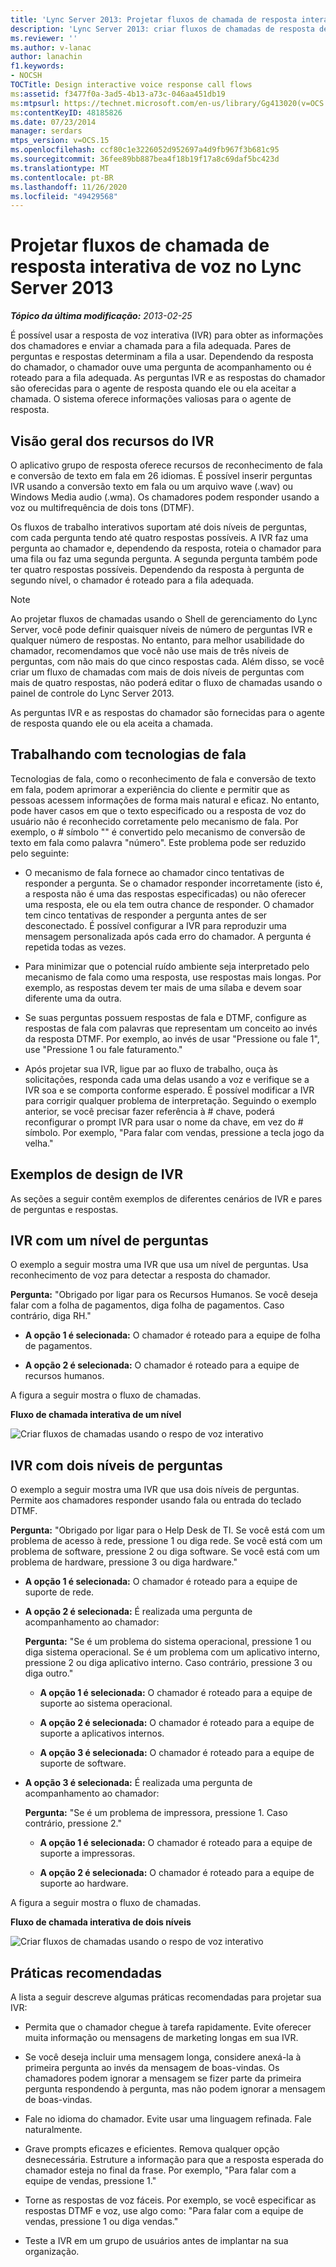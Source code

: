```yaml
---
title: 'Lync Server 2013: Projetar fluxos de chamada de resposta interativa de voz'
description: 'Lync Server 2013: criar fluxos de chamadas de resposta de voz interativa.'
ms.reviewer: ''
ms.author: v-lanac
author: lanachin
f1.keywords:
- NOCSH
TOCTitle: Design interactive voice response call flows
ms:assetid: f3477f0a-3ad5-4b13-a73c-046aa451db19
ms:mtpsurl: https://technet.microsoft.com/en-us/library/Gg413020(v=OCS.15)
ms:contentKeyID: 48185826
ms.date: 07/23/2014
manager: serdars
mtps_version: v=OCS.15
ms.openlocfilehash: ccf80c1e3226052d952697a4d9fb967f3b681c95
ms.sourcegitcommit: 36fee89bb887bea4f18b19f17a8c69daf5bc423d
ms.translationtype: MT
ms.contentlocale: pt-BR
ms.lasthandoff: 11/26/2020
ms.locfileid: "49429568"
---
```

# <a name="design-interactive-voice-response-call-flows-in-lync-server-2013"></a>Projetar fluxos de chamada de resposta interativa de voz no Lync Server 2013

<div data-xmlns="http://www.w3.org/1999/xhtml">

<div class="topic" data-xmlns="http://www.w3.org/1999/xhtml" data-msxsl="urn:schemas-microsoft-com:xslt" data-cs="https://msdn.microsoft.com/">

<div data-asp="https://msdn2.microsoft.com/asp">



</div>

<div id="mainSection">

<div id="mainBody">

<span> </span>

_**Tópico da última modificação:** 2013-02-25_

É possível usar a resposta de voz interativa (IVR) para obter as informações dos chamadores e enviar a chamada para a fila adequada. Pares de perguntas e respostas determinam a fila a usar. Dependendo da resposta do chamador, o chamador ouve uma pergunta de acompanhamento ou é roteado para a fila adequada. As perguntas IVR e as respostas do chamador são oferecidas para o agente de resposta quando ele ou ela aceitar a chamada. O sistema oferece informações valiosas para o agente de resposta.

<div>

## <a name="overview-of-ivr-features"></a>Visão geral dos recursos do IVR

O aplicativo grupo de resposta oferece recursos de reconhecimento de fala e conversão de texto em fala em 26 idiomas. É possível inserir perguntas IVR usando a conversão texto em fala ou um arquivo wave (.wav) ou Windows Media audio (.wma). Os chamadores podem responder usando a voz ou multifrequência de dois tons (DTMF).

Os fluxos de trabalho interativos suportam até dois níveis de perguntas, com cada pergunta tendo até quatro respostas possíveis. A IVR faz uma pergunta ao chamador e, dependendo da resposta, roteia o chamador para uma fila ou faz uma segunda pergunta. A segunda pergunta também pode ter quatro respostas possíveis. Dependendo da resposta à pergunta de segundo nível, o chamador é roteado para a fila adequada.

<div>


> [!NOTE]  
> Ao projetar fluxos de chamadas usando o Shell de gerenciamento do Lync Server, você pode definir quaisquer níveis de número de perguntas IVR e qualquer número de respostas. No entanto, para melhor usabilidade do chamador, recomendamos que você não use mais de três níveis de perguntas, com não mais do que cinco respostas cada. Além disso, se você criar um fluxo de chamadas com mais de dois níveis de perguntas com mais de quatro respostas, não poderá editar o fluxo de chamadas usando o painel de controle do Lync Server 2013.



</div>

As perguntas IVR e as respostas do chamador são fornecidas para o agente de resposta quando ele ou ela aceita a chamada.

</div>

<div>

## <a name="working-with-speech-technologies"></a>Trabalhando com tecnologias de fala

Tecnologias de fala, como o reconhecimento de fala e conversão de texto em fala, podem aprimorar a experiência do cliente e permitir que as pessoas acessem informações de forma mais natural e eficaz. No entanto, pode haver casos em que o texto especificado ou a resposta de voz do usuário não é reconhecido corretamente pelo mecanismo de fala. Por exemplo, o \# símbolo "" é convertido pelo mecanismo de conversão de texto em fala como palavra "número". Este problema pode ser reduzido pelo seguinte:

  - O mecanismo de fala fornece ao chamador cinco tentativas de responder a pergunta. Se o chamador responder incorretamente (isto é, a resposta não é uma das respostas especificadas) ou não oferecer uma resposta, ele ou ela tem outra chance de responder. O chamador tem cinco tentativas de responder a pergunta antes de ser desconectado. É possível configurar a IVR para reproduzir uma mensagem personalizada após cada erro do chamador. A pergunta é repetida todas as vezes.

  - Para minimizar que o potencial ruído ambiente seja interpretado pelo mecanismo de fala como uma resposta, use respostas mais longas. Por exemplo, as respostas devem ter mais de uma sílaba e devem soar diferente uma da outra.

  - Se suas perguntas possuem respostas de fala e DTMF, configure as respostas de fala com palavras que representam um conceito ao invés da resposta DTMF. Por exemplo, ao invés de usar "Pressione ou fale 1", use "Pressione 1 ou fale faturamento."

  - Após projetar sua IVR, ligue par ao fluxo de trabalho, ouça às solicitações, responda cada uma delas usando a voz e verifique se a IVR soa e se comporta conforme esperado. É possível modificar a IVR para corrigir qualquer problema de interpretação. Seguindo o exemplo anterior, se você precisar fazer referência à \# chave, poderá reconfigurar o prompt IVR para usar o nome da chave, em vez do \# símbolo. Por exemplo, "Para falar com vendas, pressione a tecla jogo da velha."

</div>

<div>

## <a name="ivr-design-examples"></a>Exemplos de design de IVR

As seções a seguir contêm exemplos de diferentes cenários de IVR e pares de perguntas e respostas.

<div>

## <a name="ivr-with-one-level-of-questions"></a>IVR com um nível de perguntas

O exemplo a seguir mostra uma IVR que usa um nível de perguntas. Usa reconhecimento de voz para detectar a resposta do chamador.

**Pergunta:** "Obrigado por ligar para os Recursos Humanos. Se você deseja falar com a folha de pagamentos, diga folha de pagamentos. Caso contrário, diga RH."

  - **A opção 1 é selecionada:** O chamador é roteado para a equipe de folha de pagamentos.

  - **A opção 2 é selecionada:** O chamador é roteado para a equipe de recursos humanos.

A figura a seguir mostra o fluxo de chamadas.

**Fluxo de chamada interativa de um nível**

![Criar fluxos de chamadas usando o respo de voz interativo](images/Gg413020.4820a9f7-b5b0-4831-b972-baae0c015ec1(OCS.15).jpg "Criar fluxos de chamadas usando o respo de voz interativo")

</div>

<div>

## <a name="ivr-with-two-levels-of-questions"></a>IVR com dois níveis de perguntas

O exemplo a seguir mostra uma IVR que usa dois níveis de perguntas. Permite aos chamadores responder usando fala ou entrada do teclado DTMF.

**Pergunta:** "Obrigado por ligar para o Help Desk de TI. Se você está com um problema de acesso à rede, pressione 1 ou diga rede. Se você está com um problema de software, pressione 2 ou diga software. Se você está com um problema de hardware, pressione 3 ou diga hardware."

  - **A opção 1 é selecionada:** O chamador é roteado para a equipe de suporte de rede.

  - **A opção 2 é selecionada:** É realizada uma pergunta de acompanhamento ao chamador:
    
    **Pergunta:** "Se é um problema do sistema operacional, pressione 1 ou diga sistema operacional. Se é um problema com um aplicativo interno, pressione 2 ou diga aplicativo interno. Caso contrário, pressione 3 ou diga outro."
    
      - **A opção 1 é selecionada:** O chamador é roteado para a equipe de suporte ao sistema operacional.
    
      - **A opção 2 é selecionada:** O chamador é roteado para a equipe de suporte a aplicativos internos.
    
      - **A opção 3 é selecionada:** O chamador é roteado para a equipe de suporte de software.

  - **A opção 3 é selecionada:** É realizada uma pergunta de acompanhamento ao chamador:
    
    **Pergunta:** "Se é um problema de impressora, pressione 1. Caso contrário, pressione 2."
    
      - **A opção 1 é selecionada:** O chamador é roteado para a equipe de suporte a impressoras.
    
      - **A opção 2 é selecionada:** O chamador é roteado para a equipe de suporte ao hardware.

A figura a seguir mostra o fluxo de chamadas.

**Fluxo de chamada interativa de dois níveis**

![Criar fluxos de chamadas usando o respo de voz interativo](images/Gg413020.a5b62083-312d-4419-898b-d1a225a5379f(OCS.15).jpg "Criar fluxos de chamadas usando o respo de voz interativo")

</div>

</div>

<div>

## <a name="best-practices"></a>Práticas recomendadas

A lista a seguir descreve algumas práticas recomendadas para projetar sua IVR:

  - Permita que o chamador chegue à tarefa rapidamente. Evite oferecer muita informação ou mensagens de marketing longas em sua IVR.

  - Se você deseja incluir uma mensagem longa, considere anexá-la à primeira pergunta ao invés da mensagem de boas-vindas. Os chamadores podem ignorar a mensagem se fizer parte da primeira pergunta respondendo à pergunta, mas não podem ignorar a mensagem de boas-vindas.

  - Fale no idioma do chamador. Evite usar uma linguagem refinada. Fale naturalmente.

  - Grave prompts eficazes e eficientes. Remova qualquer opção desnecessária. Estruture a informação para que a resposta esperada do chamador esteja no final da frase. Por exemplo, "Para falar com a equipe de vendas, pressione 1."

  - Torne as respostas de voz fáceis. Por exemplo, se você especificar as respostas DTMF e voz, use algo como: "Para falar com a equipe de vendas, pressione 1 ou diga vendas."

  - Teste a IVR em um grupo de usuários antes de implantar na sua organização.

</div>

</div>

<span> </span>

</div>

</div>

</div>

